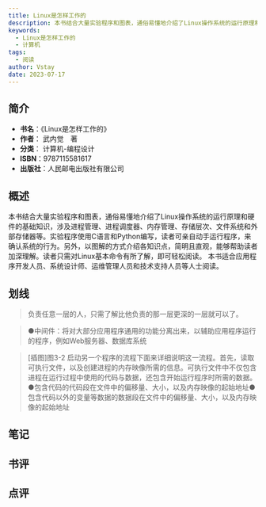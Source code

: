 ```yaml
---
title: Linux是怎样工作的
description: 本书结合大量实验程序和图表，通俗易懂地介绍了Linux操作系统的运行原理和硬件的基础知识，涉及进程管理、进程调度器、内存管理、存储层次、文件系统和外部存储器等。实验程序使用C语言和Python编写，读者可亲自动手运行程序，来确认系统的行为。另外，以图解的方
keywords:
  - Linux是怎样工作的
  - 计算机
tags:
  - 阅读
author: Vstay
date: 2023-07-17
---
```


## 简介

- **书名**：《Linux是怎样工作的》
- **作者**： 武内觉　著
- **分类**： 计算机-编程设计
- **ISBN**：9787115581617
- **出版社**：人民邮电出版社有限公司

## 概述

本书结合大量实验程序和图表，通俗易懂地介绍了Linux操作系统的运行原理和硬件的基础知识，涉及进程管理、进程调度器、内存管理、存储层次、文件系统和外部存储器等。实验程序使用C语言和Python编写，读者可亲自动手运行程序，来确认系统的行为。另外，以图解的方式介绍各知识点，简明且直观，能够帮助读者加深理解。读者只需对Linux基本命令有所了解，即可轻松阅读。 本书适合应用程序开发人员、系统设计师、运维管理人员和技术支持人员等人士阅读。

## 划线 
 

> 负责任意一层的人，只需了解比他负责的那一层更深的一层就可以了。 

> ●中间件：将对大部分应用程序通用的功能分离出来，以辅助应用程序运行的程序，例如Web服务器、数据库系统 

> [插图]图3-2 启动另一个程序的流程下面来详细说明这一流程。首先，读取可执行文件，以及创建进程的内存映像所需的信息。可执行文件中不仅包含进程在运行过程中使用的代码与数据，还包含开始运行程序时所需的数据。●包含代码的代码段在文件中的偏移量、大小，以及内存映像的起始地址●包含代码以外的变量等数据的数据段在文件中的偏移量、大小，以及内存映像的起始地址

## 笔记


## 书评


## 点评
